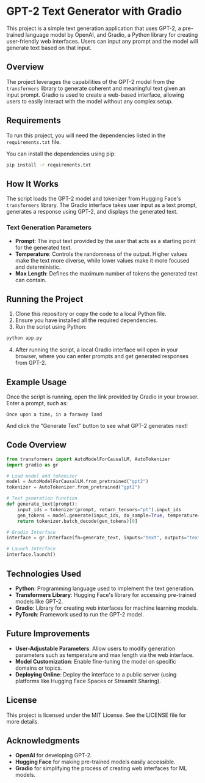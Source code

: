 # GPT-2 Text Generator with Gradio

This project is a simple text generation application that uses GPT-2, a pre-trained language model by OpenAI, and Gradio, a Python library for creating user-friendly web interfaces. Users can input any prompt and the model will generate text based on that input.

## Overview

The project leverages the capabilities of the GPT-2 model from the `transformers` library to generate coherent and meaningful text given an input prompt. Gradio is used to create a web-based interface, allowing users to easily interact with the model without any complex setup.

## Requirements

To run this project, you will need the dependencies listed in the `requirements.txt` file.

You can install the dependencies using pip:

```sh
pip install -r requirements.txt
```

## How It Works

The script loads the GPT-2 model and tokenizer from Hugging Face's `transformers` library. The Gradio interface takes user input as a text prompt, generates a response using GPT-2, and displays the generated text.

### Text Generation Parameters

- **Prompt**: The input text provided by the user that acts as a starting point for the generated text.
- **Temperature**: Controls the randomness of the output. Higher values make the text more diverse, while lower values make it more focused and deterministic.
- **Max Length**: Defines the maximum number of tokens the generated text can contain.

## Running the Project

1. Clone this repository or copy the code to a local Python file.
2. Ensure you have installed all the required dependencies.
3. Run the script using Python:

```sh
python app.py
```

4. After running the script, a local Gradio interface will open in your browser, where you can enter prompts and get generated responses from GPT-2.

## Example Usage

Once the script is running, open the link provided by Gradio in your browser. Enter a prompt, such as:

```
Once upon a time, in a faraway land
```

And click the "Generate Text" button to see what GPT-2 generates next!

## Code Overview

```python
from transformers import AutoModelForCausalLM, AutoTokenizer
import gradio as gr

# Load model and tokenizer
model = AutoModelForCausalLM.from_pretrained("gpt2")
tokenizer = AutoTokenizer.from_pretrained("gpt2")

# Text generation function
def generate_text(prompt):
    input_ids = tokenizer(prompt, return_tensors="pt").input_ids
    gen_tokens = model.generate(input_ids, do_sample=True, temperature=0.9, max_length=100)
    return tokenizer.batch_decode(gen_tokens)[0]

# Gradio Interface
interface = gr.Interface(fn=generate_text, inputs="text", outputs="text", title="GPT-2 Text Generator")

# Launch Interface
interface.launch()
```

## Technologies Used

- **Python**: Programming language used to implement the text generation.
- **Transformers Library**: Hugging Face's library for accessing pre-trained models like GPT-2.
- **Gradio**: Library for creating web interfaces for machine learning models.
- **PyTorch**: Framework used to run the GPT-2 model.

## Future Improvements

- **User-Adjustable Parameters**: Allow users to modify generation parameters such as temperature and max length via the web interface.
- **Model Customization**: Enable fine-tuning the model on specific domains or topics.
- **Deploying Online**: Deploy the interface to a public server (using platforms like Hugging Face Spaces or Streamlit Sharing).

## License

This project is licensed under the MIT License. See the LICENSE file for more details.

## Acknowledgments

- **OpenAI** for developing GPT-2.
- **Hugging Face** for making pre-trained models easily accessible.
- **Gradio** for simplifying the process of creating web interfaces for ML models.

